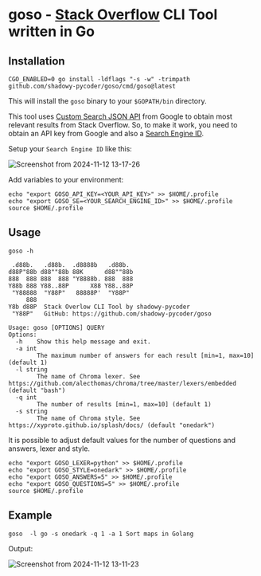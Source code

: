 # goso - [Stack Overflow](https://stackoverflow.com/) CLI Tool written in Go

## Installation

```shell
CGO_ENABLED=0 go install -ldflags "-s -w" -trimpath github.com/shadowy-pycoder/goso/cmd/goso@latest
```
This will install the `goso` binary to your `$GOPATH/bin` directory.

This tool uses [Custom Search JSON API](https://developers.google.com/custom-search/v1/overview) from Google to obtain most relevant results from Stack Overflow. So, to make it work, you need to obtain an API key from Google and also a [Search Engine ID](https://developers.google.com/custom-search/v1/overview#search_engine_id).

Setup your `Search Engine ID` like this:

![Screenshot from 2024-11-12 13-17-26](https://github.com/user-attachments/assets/3dd798fb-d9de-438a-aeeb-81ffc47e488b)

Add variables to your environment:
```shell
echo "export GOSO_API_KEY=<YOUR_API_KEY>" >> $HOME/.profile
echo "export GOSO_SE=<YOUR_SEARCH_ENGINE_ID>" >> $HOME/.profile
source $HOME/.profile
```
## Usage

```shell
goso -h
                                                                  
 .d88b.   .d88b.  .d8888b   .d88b.  
d88P"88b d88""88b 88K      d88""88b 
888  888 888  888 "Y8888b. 888  888 
Y88b 888 Y88..88P      X88 Y88..88P 
 "Y88888  "Y88P"   88888P'  "Y88P"  
     888                            
Y8b d88P  Stack Overlow CLI Tool by shadowy-pycoder                         
 "Y88P"   GitHub: https://github.com/shadowy-pycoder/goso                        
                                                                                                                                                                                              
Usage: goso [OPTIONS] QUERY
Options:
  -h    Show this help message and exit.
  -a int
        The maximum number of answers for each result [min=1, max=10] (default 1)
  -l string
        The name of Chroma lexer. See https://github.com/alecthomas/chroma/tree/master/lexers/embedded (default "bash")
  -q int
        The number of results [min=1, max=10] (default 1)
  -s string
        The name of Chroma style. See https://xyproto.github.io/splash/docs/ (default "onedark")
``` 

It is possible to adjust default values for the number of questions and answers, lexer and style.
```shell
echo "export GOSO_LEXER=python" >> $HOME/.profile
echo "export GOSO_STYLE=onedark" >> $HOME/.profile
echo "export GOSO_ANSWERS=5" >> $HOME/.profile
echo "export GOSO_QUESTIONS=5" >> $HOME/.profile
source $HOME/.profile
```

## Example

```shell
goso  -l go -s onedark -q 1 -a 1 Sort maps in Golang
```
Output:

![Screenshot from 2024-11-12 13-11-23](https://github.com/user-attachments/assets/986fb3bb-709a-411b-891f-977bb8cbe70f)
